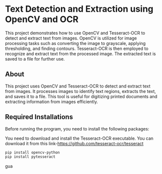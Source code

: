 # Text Detection and Extraction using OpenCV and OCR

This project demonstrates how to use OpenCV and Tesseract-OCR to detect and extract text from images. OpenCV is utilized for image processing tasks such as converting the image to grayscale, applying thresholding, and finding contours. Tesseract-OCR is then employed to recognize and extract text from the processed image. The extracted text is saved to a file for further use.

## About

This project uses OpenCV and Tesseract-OCR to detect and extract text from images. It processes images to identify text regions, extracts the text, and saves it to a file. This tool is useful for digitizing printed documents and extracting information from images efficiently.

## Required Installations

Before running the program, you need to install the following packages:

You need to download and install the Tesseract-OCR executable. You can download it from this link-https://github.com/tesseract-ocr/tesseract
```sh
pip install opencv-python
pip install pytesseract
```
gua

